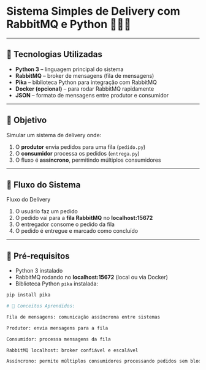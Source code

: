 # Sistema Simples de Delivery com RabbitMQ e Python 🚀🍔🍕

---

## 🔹 Tecnologias Utilizadas

- **Python 3** – linguagem principal do sistema  
- **RabbitMQ** – broker de mensagens (fila de mensagens)  
- **Pika** – biblioteca Python para integração com RabbitMQ  
- **Docker (opcional)** – para rodar RabbitMQ rapidamente  
- **JSON** – formato de mensagens entre produtor e consumidor  

---

## 🔹 Objetivo

Simular um sistema de delivery onde:

1. O **produtor** envia pedidos para uma fila (`pedido.py`)  
2. O **consumidor** processa os pedidos (`entrega.py`)  
3. O fluxo é **assíncrono**, permitindo múltiplos consumidores  

---

## 🔹 Fluxo do Sistema

Fluxo do Delivery

1. O usuário faz um pedido  
2. O pedido vai para a **fila RabbitMQ** no **localhost:15672**  
3. O entregador consome o pedido da fila  
4. O pedido é entregue e marcado como concluído  

---

## 🔹 Pré-requisitos

- Python 3 instalado  
- RabbitMQ rodando no **localhost:15672** (local ou via Docker)  
- Biblioteca Python `pika` instalada:
```bash
pip install pika

# 🔹 Conceitos Aprendidos:

Fila de mensagens: comunicação assíncrona entre sistemas

Produtor: envia mensagens para a fila

Consumidor: processa mensagens da fila

RabbitMQ localhost: broker confiável e escalável

Assíncrono: permite múltiplos consumidores processando pedidos sem bloquear o sistema